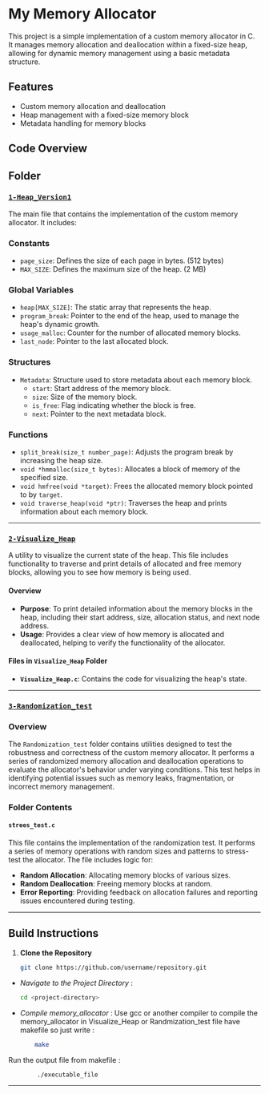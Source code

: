 # My Memory Allocator

This project is a simple implementation of a custom memory allocator in C. It manages memory allocation and deallocation within a fixed-size heap, allowing for dynamic memory management using a basic metadata structure.

## Features

- Custom memory allocation and deallocation
- Heap management with a fixed-size memory block
- Metadata handling for memory blocks

## Code Overview

## Folder

### [`1-Heap_Version1`](https://github.com/AmmarAbdelateif0-0/ST_Linux_Training-/tree/main/Week6/Heap_Version1)

The main file that contains the implementation of the custom memory allocator. It includes:

### Constants

- `page_size`: Defines the size of each page in bytes. (512 bytes)
- `MAX_SIZE`: Defines the maximum size of the heap. (2 MB)

### Global Variables

- `heap[MAX_SIZE]`: The static array that represents the heap.
- `program_break`: Pointer to the end of the heap, used to manage the heap's dynamic growth.
- `usage_malloc`: Counter for the number of allocated memory blocks.
- `last_node`: Pointer to the last allocated block.

### Structures

- `Metadata`: Structure used to store metadata about each memory block.
  - `start`: Start address of the memory block.
  - `size`: Size of the memory block.
  - `is_free`: Flag indicating whether the block is free.
  - `next`: Pointer to the next metadata block.

### Functions

- `split_break(size_t number_page)`: Adjusts the program break by increasing the heap size.
- `void *hmmalloc(size_t bytes)`: Allocates a block of memory of the specified size.
- `void hmfree(void *target)`: Frees the allocated memory block pointed to by `target`.
- `void traverse_heap(void *ptr)`: Traverses the heap and prints information about each memory block.
--------------------------------------
### [`2-Visualize_Heap`]()

A utility to visualize the current state of the heap. This file includes functionality to traverse and print details of allocated and free memory blocks, allowing you to see how memory is being used.

#### Overview

- **Purpose**: To print detailed information about the memory blocks in the heap, including their start address, size, allocation status, and next node address.
- **Usage**: Provides a clear view of how memory is allocated and deallocated, helping to verify the functionality of the allocator.

#### Files in `Visualize_Heap` Folder

- **`Visualize_Heap.c`**: Contains the code for visualizing the heap's state.

--------------------------------------------
### [`3-Randomization_test`](https://github.com/AmmarAbdelateif0-0/ST_Linux_Training-/tree/main/Week6/Randmization_test)

### Overview

The `Randomization_test` folder contains utilities designed to test the robustness and correctness of the custom memory allocator. It performs a series of randomized memory allocation and deallocation operations to evaluate the allocator's behavior under varying conditions. This test helps in identifying potential issues such as memory leaks, fragmentation, or incorrect memory management.

### Folder Contents

#### `strees_test.c`

This file contains the implementation of the randomization test. It performs a series of memory operations with random sizes and patterns to stress-test the allocator. The file includes logic for:

- **Random Allocation**: Allocating memory blocks of various sizes.
- **Random Deallocation**: Freeing memory blocks at random.
- **Error Reporting**: Providing feedback on allocation failures and reporting issues encountered during testing.
----------------------------


## Build Instructions

1. **Clone the Repository**

   ```sh
   git clone https://github.com/username/repository.git
   ```
- *Navigate to the Project Directory* :     
    ```sh
   cd <project-directory>
    ```    

- *Compile memory_allocator* : Use gcc or another compiler to compile the memory_allocator in Visualize_Heap or Randmization_test file have makefile so just write :


    ```sh    
        make 
     ```

Run the  output file from makefile : 

```   
        ./executable_file 
```

---------------------------------
